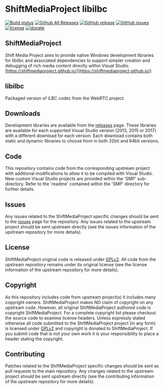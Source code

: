 ShiftMediaProject libilbc
=============
[![Build status](https://ci.appveyor.com/api/projects/status/wlwohd519w8eeq5c?svg=true)](https://ci.appveyor.com/project/Sibras/libilbc)
[![Github All Releases](https://img.shields.io/github/downloads/ShiftMediaProject/libilbc/total.svg)](https://github.com/ShiftMediaProject/libilbc/releases)
[![GitHub release](https://img.shields.io/github/release/ShiftMediaProject/libilbc.svg)](https://github.com/ShiftMediaProject/libilbc/releases/latest)
[![GitHub issues](https://img.shields.io/github/issues/ShiftMediaProject/libilbc.svg)](https://github.com/ShiftMediaProject/libilbc/issues)
[![license](https://img.shields.io/github/license/ShiftMediaProject/libilbc.svg)](https://github.com/ShiftMediaProject/libilbc)
[![donate](https://img.shields.io/badge/donate-link-brightgreen.svg)](https://shiftmediaproject.github.io/8-donate/)
## ShiftMediaProject

Shift Media Project aims to provide native Windows development libraries for libilbc and associated dependencies to support simpler creation and debugging of rich media content directly within Visual Studio. [https://shiftmediaproject.github.io/](https://shiftmediaproject.github.io/)

## libilbc

Packaged version of iLBC codec from the WebRTC project.

## Downloads

Development libraries are available from the [releases](https://github.com/ShiftMediaProject/libilbc/releases) page. These libraries are available for each supported Visual Studio version (2013, 2015 or 2017) with a different download for each version. Each download contains both static and dynamic libraries to choose from in both 32bit and 64bit versions.

## Code

This repository contains code from the corresponding upstream project with additional modifications to allow it to be compiled with Visual Studio. New custom Visual Studio projects are provided within the 'SMP' sub-directory. Refer to the 'readme' contained within the 'SMP' directory for further details.

## Issues

Any issues related to the ShiftMediaProject specific changes should be sent to the [issues](https://github.com/ShiftMediaProject/libilbc/issues) page for the repository. Any issues related to the upstream project should be sent upstream directly (see the issues information of the upstream repository for more details).

## License

ShiftMediaProject original code is released under [GPLv2](https://www.gnu.org/licenses/gpl-2.0.html). All code from the upstream repository remains under its original license (see the license information of the upstream repository for more details).

## Copyright

As this repository includes code from upstream project(s) it includes many copyright owners. ShiftMediaProject makes NO claim of copyright on any upstream code. However, all original ShiftMediaProject authored code is copyright ShiftMediaProject. For a complete copyright list please checkout the source code to examine license headers. Unless expressly stated otherwise all code submitted to the ShiftMediaProject project (in any form) is licensed under [GPLv2](https://www.gnu.org/licenses/gpl-2.0.html) and copyright is donated to ShiftMediaProject. If you submit code that is not your own work it is your responsibility to place a header stating the copyright.

## Contributing

Patches related to the ShiftMediaProject specific changes should be sent as pull requests to the main repository. Any changes related to the upstream project should be sent upstream directly (see the contributing information of the upstream repository for more details).